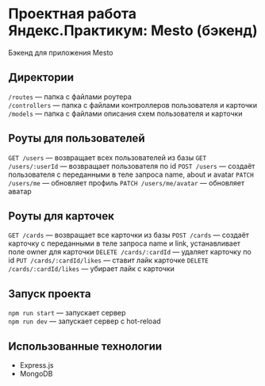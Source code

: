 # Проектная работа Яндекс.Практикум: Mesto (бэкенд)

Бэкенд для приложения Mesto

## Директории
`/routes` — папка с файлами роутера  
`/controllers` — папка с файлами контроллеров пользователя и карточки   
`/models` — папка с файлами описания схем пользователя и карточки  

## Роуты для пользователей
`GET /users` — возвращает всех пользователей из базы
`GET /users/:userId` — возвращает пользователя по id
`POST /users` — создаёт пользователя с переданными в теле запроса name, about и avatar
`PATCH /users/me` — обновляет профиль
`PATCH /users/me/avatar` — обновляет аватар

## Роуты для карточек
`GET /cards` — возвращает все карточки из базы
`POST /cards` — создаёт карточку с переданными в теле запроса name и link, устанавливает поле owner для карточки
`DELETE /cards/:cardId` — удаляет карточку по id
`PUT /cards/:cardId/likes` — ставит лайк карточке
`DELETE /cards/:cardId/likes` — убирает лайк с карточки

## Запуск проекта
`npm run start` — запускает сервер   
`npm run dev` — запускает сервер с hot-reload

## Использованные технологии
* Express.js
* MongoDB

